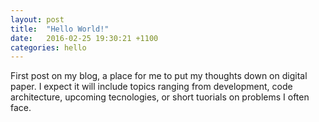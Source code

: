 ```yaml
---
layout: post
title:  "Hello World!"
date:   2016-02-25 19:30:21 +1100
categories: hello
---
```

First post on my blog, a place for me to put my thoughts down on digital paper. I expect it will include topics ranging from development, code architecture, upcoming tecnologies, or short tuorials on problems I often face.